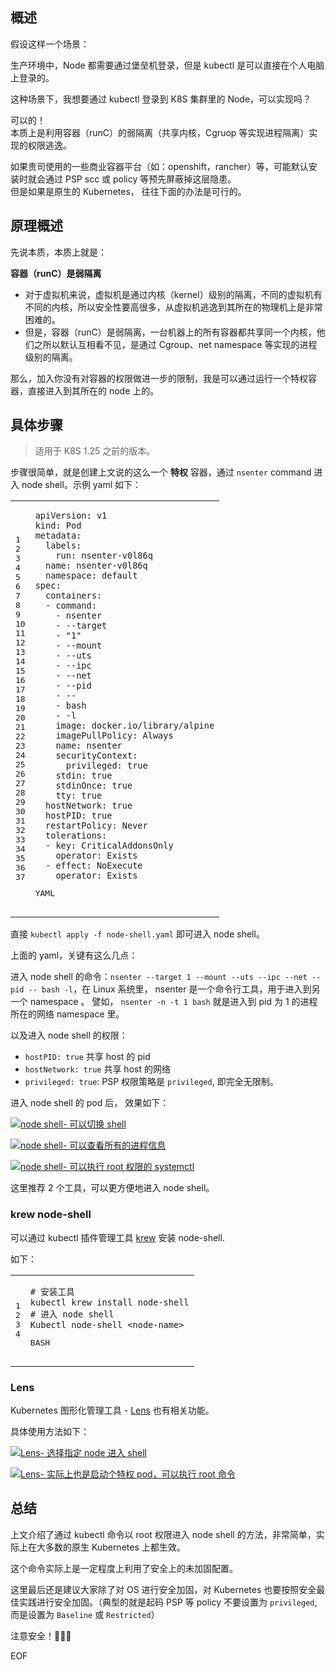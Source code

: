 ## 概述[](https://ewhisper.cn/posts/20749/#%E6%A6%82%E8%BF%B0%20-2)

假设这样一个场景：

生产环境中，Node 都需要通过堡垒机登录，但是 kubectl 是可以直接在个人电脑上登录的。

这种场景下，我想要通过 kubectl 登录到 K8S 集群里的 Node，可以实现吗？

可以的！  
本质上是利用容器（runC）的弱隔离（共享内核，Cgruop 等实现进程隔离）实现的权限逃逸。

如果贵司使用的一些商业容器平台（如：openshift，rancher）等，可能默认安装时就会通过 PSP scc 或 policy 等预先屏蔽掉这层隐患。  
但是如果是原生的 Kubernetes， 往往下面的办法是可行的。

## 原理概述[](https://ewhisper.cn/posts/20749/#%E5%8E%9F%E7%90%86%E6%A6%82%E8%BF%B0)

先说本质，本质上就是：

**容器（runC）是弱隔离**

-   对于虚拟机来说，虚拟机是通过内核（kernel）级别的隔离，不同的虚拟机有不同的内核，所以安全性要高很多，从虚拟机逃逸到其所在的物理机上是非常困难的。
-   但是，容器（runC）是弱隔离，一台机器上的所有容器都共享同一个内核，他们之所以默认互相看不见，是通过 Cgroup、net namespace 等实现的进程级别的隔离。

那么，加入你没有对容器的权限做进一步的限制，我是可以通过运行一个特权容器，直接进入到其所在的 node 上的。

## 具体步骤[](https://ewhisper.cn/posts/20749/#%E5%85%B7%E4%BD%93%E6%AD%A5%E9%AA%A4)

> 适用于 K8S 1.25 之前的版本。

步骤很简单，就是创建上文说的这么一个 **特权** 容器，通过 `nsenter` command 进入 node shell。示例 yaml 如下：

<table><tbody><tr><td><pre><span>1</span><br><span>2</span><br><span>3</span><br><span>4</span><br><span>5</span><br><span>6</span><br><span>7</span><br><span>8</span><br><span>9</span><br><span>10</span><br><span>11</span><br><span>12</span><br><span>13</span><br><span>14</span><br><span>15</span><br><span>16</span><br><span>17</span><br><span>18</span><br><span>19</span><br><span>20</span><br><span>21</span><br><span>22</span><br><span>23</span><br><span>24</span><br><span>25</span><br><span>26</span><br><span>27</span><br><span>28</span><br><span>29</span><br><span>30</span><br><span>31</span><br><span>32</span><br><span>33</span><br><span>34</span><br><span>35</span><br><span>36</span><br><span>37</span><br></pre></td><td><pre><code><span>apiVersion:</span> <span>v1</span><br><span>kind:</span> <span>Pod</span><br><span>metadata:</span><br>  <span>labels:</span><br>    <span>run:</span> <span>nsenter-v0l86q</span><br>  <span>name:</span> <span>nsenter-v0l86q</span><br>  <span>namespace:</span> <span>default</span><br><span>spec:</span><br>  <span>containers:</span><br>  <span>-</span> <span>command:</span><br>    <span>-</span> <span>nsenter</span><br>    <span>-</span> <span>--target</span><br>    <span>-</span> <span>"1"</span><br>    <span>-</span> <span>--mount</span><br>    <span>-</span> <span>--uts</span><br>    <span>-</span> <span>--ipc</span><br>    <span>-</span> <span>--net</span><br>    <span>-</span> <span>--pid</span><br>    <span>-</span> <span>--</span><br>    <span>-</span> <span>bash</span><br>    <span>-</span> <span>-l</span><br>    <span>image:</span> <span>docker.io/library/alpine</span><br>    <span>imagePullPolicy:</span> <span>Always</span><br>    <span>name:</span> <span>nsenter</span><br>    <span>securityContext:</span><br>      <span>privileged:</span> <span>true</span><br>    <span>stdin:</span> <span>true</span><br>    <span>stdinOnce:</span> <span>true</span><br>    <span>tty:</span> <span>true</span><br>  <span>hostNetwork:</span> <span>true</span><br>  <span>hostPID:</span> <span>true</span><br>  <span>restartPolicy:</span> <span>Never</span><br>  <span>tolerations:</span><br>  <span>-</span> <span>key:</span> <span>CriticalAddonsOnly</span><br>    <span>operator:</span> <span>Exists</span><br>  <span>-</span> <span>effect:</span> <span>NoExecute</span><br>    <span>operator:</span> <span>Exists</span><br></code><p><i></i>YAML</p></pre></td></tr></tbody></table>

直接 `kubectl apply -f node-shell.yaml` 即可进入 node shell。

上面的 yaml，关键有这么几点：

进入 node shell 的命令：`nsenter --target 1 --mount --uts --ipc --net --pid -- bash -l`，在 Linux 系统里， nsenter 是一个命令行工具，用于进入到另一个 namespace 。 譬如， `nsenter -n -t 1 bash` 就是进入到 pid 为 1 的进程所在的网络 namespace 里。

以及进入 node shell 的权限：

-   `hostPID: true` 共享 host 的 pid
-   `hostNetwork: true` 共享 host 的网络
-   `privileged: true`: PSP 权限策略是 `privileged`, 即完全无限制。

进入 node shell 的 pod 后， 效果如下：

[![node shell- 可以切换 shell](https://pic-cdn.ewhisper.cn/img/2022/10/03/1571884c8e24e4392722b266c87d95f8-20221003194446.png)](https://pic-cdn.ewhisper.cn/img/2022/10/03/1571884c8e24e4392722b266c87d95f8-20221003194446.png "node shell- 可以切换 shell")

[![node shell- 可以查看所有的进程信息](https://pic-cdn.ewhisper.cn/img/2022/10/03/def61e43e48e2865a462d1c816f6a771-20221003194731.png)](https://pic-cdn.ewhisper.cn/img/2022/10/03/def61e43e48e2865a462d1c816f6a771-20221003194731.png "node shell- 可以查看所有的进程信息")

[![node shell- 可以执行 root 权限的 systemctl](https://pic-cdn.ewhisper.cn/img/2022/10/03/f5fbedf408ab6fb2aa154c37be980211-20221003194809.png)](https://pic-cdn.ewhisper.cn/img/2022/10/03/f5fbedf408ab6fb2aa154c37be980211-20221003194809.png "node shell- 可以执行 root 权限的 systemctl")

这里推荐 2 个工具，可以更方便地进入 node shell。

### krew node-shell[](https://ewhisper.cn/posts/20749/#krew-node-shell)

可以通过 kubectl 插件管理工具 [krew](https://ewhisper.cn/tags/krew/) 安装 node-shell.

如下：

<table><tbody><tr><td><pre><span>1</span><br><span>2</span><br><span>3</span><br><span>4</span><br></pre></td><td><pre><code><span># 安装工具</span><br>kubectl krew install node-shell<br><span># 进入 node shell</span><br>Kubectl node-shell &lt;node-name&gt;<br></code><p><i></i>BASH</p></pre></td></tr></tbody></table>

### Lens[](https://ewhisper.cn/posts/20749/#Lens)

Kubernetes 图形化管理工具 - [Lens](https://ewhisper.cn/posts/33163/) 也有相关功能。

具体使用方法如下：

[![Lens- 选择指定 node 进入 shell](https://pic-cdn.ewhisper.cn/img/2022/10/03/25614603d5326b13669acbbbc556f563-20221003195808.png)](https://pic-cdn.ewhisper.cn/img/2022/10/03/25614603d5326b13669acbbbc556f563-20221003195808.png "Lens- 选择指定 node 进入 shell")

[![Lens- 实际上也是启动个特权 pod，可以执行 root 命令](https://pic-cdn.ewhisper.cn/img/2022/10/03/f34c4af900420c19b79ac345a09521f2-20221003200007.png)](https://pic-cdn.ewhisper.cn/img/2022/10/03/f34c4af900420c19b79ac345a09521f2-20221003200007.png "Lens- 实际上也是启动个特权 pod，可以执行 root 命令")

## 总结[](https://ewhisper.cn/posts/20749/#%E6%80%BB%E7%BB%93)

上文介绍了通过 kubectl 命令以 root 权限进入 node shell 的方法，非常简单，实际上在大多数的原生 Kubernetes 上都生效。

这个命令实际上是一定程度上利用了安全上的未加固配置。

这里最后还是建议大家除了对 OS 进行安全加固，对 Kubernetes 也要按照安全最佳实践进行安全加固。（典型的就是起码 PSP 等 policy 不要设置为 `privileged`, 而是设置为 `Baseline` 或 `Restricted`）

注意安全！🚧🚧🚧

EOF
